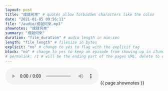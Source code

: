 ```yaml
---
layout: post
title: "成就何來" # quotes allow forbidden characters like the colon
date: "2021-01-05 09:56:11"
file: "/audio/成就何來.mp3"
shownotes: "成就何來"
summary: "成就何來"
duration: "file_duration" # audio length in min:sec
length: "file_length" # filesize in bytes
explicit: "no" # change to yes to flag with the explicit tag
block: "no" # change to yes to keep an episode from showing up in iTunes
# permalink: /1 # will be the ending part of the pages URL, delete to default to the title
---
```


<audio controls>
<source src="{{site.url}}{{site.baseurl}}{{ page.file }}" type="audio/x-mp3">
Your browser does not support the audio element.
</audio>
{{ page.shownotes }}
